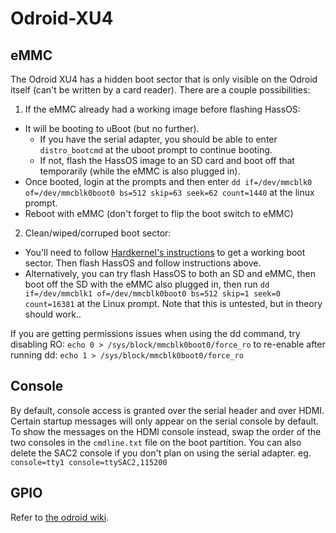 # Odroid-XU4

## eMMC

The Odroid XU4 has a hidden boot sector that is only visible on the Odroid itself (can't be written by a card reader). There are a couple possibilities:
1) If the eMMC already had a working image before flashing HassOS:
* It will be booting to uBoot (but no further). 
    * If you have the serial adapter, you should be able to enter `distro_bootcmd` at the uboot prompt to continue booting.
    * If not, flash the HassOS image to an SD card and boot off that temporarily (while the eMMC is also plugged in).
* Once booted, login at the prompts and then enter `dd if=/dev/mmcblk0 of=/dev/mmcblk0boot0 bs=512 skip=63 seek=62 count=1440` at the linux prompt.
* Reboot with eMMC (don't forget to flip the boot switch to eMMC)
2) Clean/wiped/corruped boot sector:
* You'll need to follow [Hardkernel's instructions](https://forum.odroid.com/viewtopic.php?f=53&t=6173) to get a working boot sector. Then flash HassOS and follow instructions above.
* Alternatively, you can try flash HassOS to both an SD and eMMC, then boot off the SD with the eMMC also plugged in, then run `dd if=/dev/mmcblk1 of=/dev/mmcblk0boot0 bs=512 skip=1 seek=0 count=16381` at the Linux prompt. Note that this is untested, but in theory should work..

If you are getting permissions issues when using the dd command, try disabling RO:
`echo 0 > /sys/block/mmcblk0boot0/force_ro`
to re-enable after running dd:
`echo 1 > /sys/block/mmcblk0boot0/force_ro`
## Console

By default, console access is granted over the serial header and over HDMI. Certain startup messages will only appear on the serial console by default. To show the messages on the HDMI console instead, swap the order of the two consoles in the `cmdline.txt` file on the boot partition. You can also delete the SAC2 console if you don't plan on using the serial adapter.
eg. `console=tty1 console=ttySAC2,115200`

## GPIO

Refer to [the odroid wiki](https://wiki.odroid.com/odroid-xu4/hardware/expansion_connectors).
